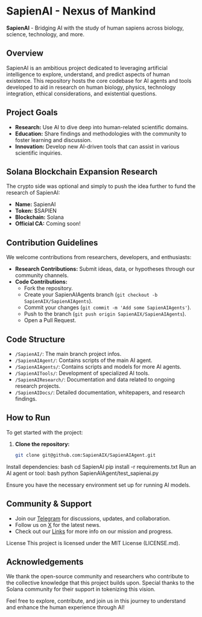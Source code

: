 # SapienAI - Nexus of Mankind

**SapienAI** - Bridging AI with the study of human sapiens across biology, science, technology, and more.

## Overview

SapienAI is an ambitious project dedicated to leveraging artificial intelligence to explore, understand, and predict aspects of human existence. This repository hosts the core codebase for AI agents and tools developed to aid in research on human biology, physics, technology integration, ethical considerations, and existential questions.

## Project Goals

- **Research:** Use AI to dive deep into human-related scientific domains.
- **Education:** Share findings and methodologies with the community to foster learning and discussion.
- **Innovation:** Develop new AI-driven tools that can assist in various scientific inquiries.

## Solana Blockchain Expansion Research

The crypto side was optional and simply to push the idea further to fund the research of SapienAI:

- **Name:** SapienAI
- **Token:** $SAPIEN
- **Blockchain:** Solana
- **Official CA:** Coming soon!

## Contribution Guidelines

We welcome contributions from researchers, developers, and enthusiasts:

- **Research Contributions:** Submit ideas, data, or hypotheses through our community channels.
- **Code Contributions:**
  - Fork the repository.
  - Create your SapienAIAgents branch (`git checkout -b SapienAIX/SapienAIAgents`).
  - Commit your changes (`git commit -m 'Add some SapienAIAgents'`).
  - Push to the branch (`git push origin SapienAIX/SapienAIAgents`).
  - Open a Pull Request.

## Code Structure

- `/SapienAI/`: The main branch project infos.
- `/SapienAIAgent/`: Contains scripts of the main AI agent.
- `/SapienAIAgents/`: Contains scripts and models for more AI agents.
- `/SapienAITools/`: Development of specialized AI tools.
- `/SapienAIResearch/`: Documentation and data related to ongoing research projects.
- `/SapienAIDocs/`: Detailed documentation, whitepapers, and research findings.

## How to Run

To get started with the project:

1. **Clone the repository:**
   ```bash
   git clone git@github.com:SapienAIX/SapienAIAgent.git
Install dependencies:
bash
cd SapienAI
pip install -r requirements.txt
Run an AI agent or tool:
bash
python SapienAIAgent/test_sapienai.py

Ensure you have the necessary environment set up for running AI models.

## Community & Support

- Join our [Telegram](https://t.me/SapienAIX) for discussions, updates, and collaboration.
- Follow us on [X](https://x.com/SapienAIX) for the latest news.
- Check out our [Links](https://linktr.ee/SapienAIX) for more info on our mission and progress.

License
This project is licensed under the MIT License (LICENSE.md).

## Acknowledgements
We thank the open-source community and researchers who contribute to the collective knowledge that this project builds upon. Special thanks to the Solana community for their support in tokenizing this vision.

Feel free to explore, contribute, and join us in this journey to understand and enhance the human experience through AI!
